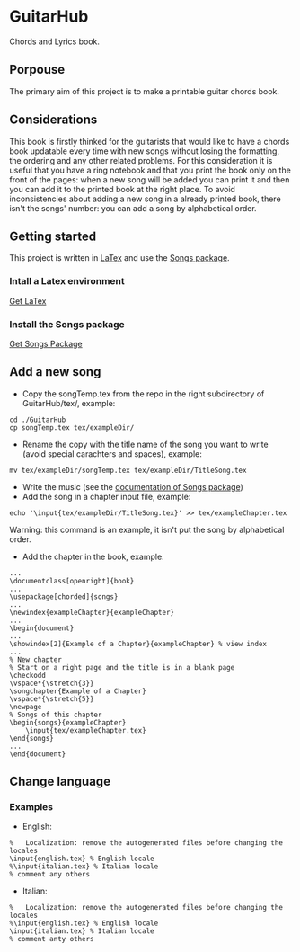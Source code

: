 # GuitarHub
Chords and Lyrics book.

## Porpouse
The primary aim of this project is to make a printable guitar chords book.

## Considerations
This book is firstly thinked for the guitarists that would like to have a chords book updatable every time with new songs without losing the formatting, the ordering and any other related problems.
For this consideration it is useful that you have a ring notebook and that you print the book only on the front of the pages: when a new song will be added you can print it and then you can add it to the printed book at the right place.
To avoid inconsistencies about adding a new song in a already printed book, there isn't the songs' number: you can add a song by alphabetical order.

## Getting started
This project is written in [LaTex](https://www.latex-project.org/) and use the [Songs package](http://songs.sourceforge.net/).

### Intall a Latex environment
[Get LaTex](https://www.latex-project.org/get/)

### Install the Songs package
[Get Songs Package](http://songs.sourceforge.net/downloads.html)

## Add a new song
* Copy the songTemp.tex from the repo in the right subdirectory of GuitarHub/tex/, example:
```
cd ./GuitarHub
cp songTemp.tex tex/exampleDir/
```
* Rename the copy with the title name of the song you want to write (avoid special carachters and spaces), example:
```
mv tex/exampleDir/songTemp.tex tex/exampleDir/TitleSong.tex
```
* Write the music (see the [documentation of Songs package](http://songs.sourceforge.net/songsdoc/songs.html))
* Add the song in a chapter input file, example:
```
echo '\input{tex/exampleDir/TitleSong.tex}' >> tex/exampleChapter.tex
```
Warning: this command is an example, it isn't put the song by alphabetical order.
* Add the chapter in the book, example:
```
...
\documentclass[openright]{book}
...
\usepackage[chorded]{songs}
...
\newindex{exampleChapter}{exampleChapter}
...
\begin{document}
...
\showindex[2]{Example of a Chapter}{exampleChapter} % view index
...
% New chapter
% Start on a right page and the title is in a blank page
\checkodd
\vspace*{\stretch{3}}
\songchapter{Example of a Chapter}
\vspace*{\stretch{5}}
\newpage
% Songs of this chapter
\begin{songs}{exampleChapter}
	\input{tex/exampleChapter.tex}
\end{songs}
...
\end{document}
```
## Change language
### Examples
* English:
```
%	Localization: remove the autogenerated files before changing the locales
\input{english.tex} % English locale
%\input{italian.tex} % Italian locale
% comment any others
```
* Italian:
```
%	Localization: remove the autogenerated files before changing the locales
%\input{english.tex} % English locale
\input{italian.tex} % Italian locale
% comment anty others
```
